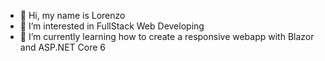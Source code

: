 - 👋 Hi, my name is Lorenzo
- 👀 I’m interested in FullStack Web Developing
- 🌱 I’m currently learning how to create a responsive webapp with Blazor and ASP.NET Core 6

<!---
JustLoryy/JustLoryy is a ✨ special ✨ repository because its `README.md` (this file) appears on your GitHub profile.
You can click the Preview link to take a look at your changes.
--->
